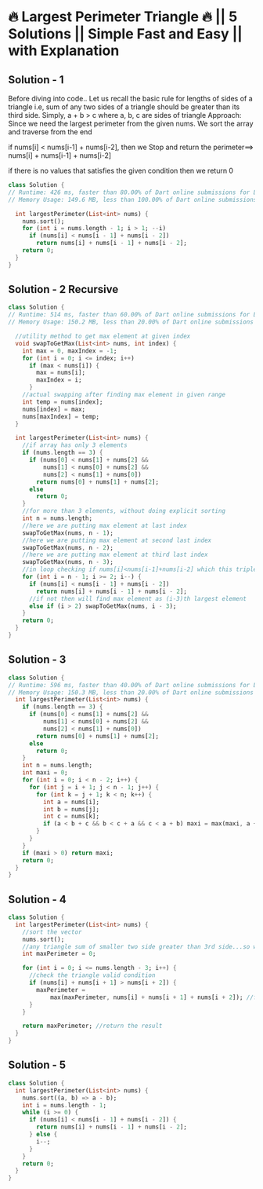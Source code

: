 # 🔥 Largest Perimeter Triangle 🔥 || 5 Solutions || Simple Fast and Easy || with Explanation

## Solution - 1

Before diving into code.. Let us recall the basic rule for lengths of sides of a triangle
 i.e, sum of any two sides of a triangle should be greater than its third side.
 Simply, a + b > c
 where a, b, c are sides of triangle
 Approach:
 Since we need the largest perimeter from the given nums. We sort the array and traverse from the end

 if nums[i] < nums[i-1] + nums[i-2], then
 we Stop and return the perimeter==> nums[i] + nums[i-1] + nums[i-2]

 if there is no values that satisfies the given condition then
 we return 0

```dart
class Solution {
// Runtime: 426 ms, faster than 80.00% of Dart online submissions for Largest Perimeter Triangle.
// Memory Usage: 149.6 MB, less than 100.00% of Dart online submissions for Largest Perimeter Triangle.

  int largestPerimeter(List<int> nums) {
    nums.sort();
    for (int i = nums.length - 1; i > 1; --i)
      if (nums[i] < nums[i - 1] + nums[i - 2])
        return nums[i] + nums[i - 1] + nums[i - 2];
    return 0;
  }
}
```

## Solution - 2 Recursive

```dart
class Solution {
// Runtime: 514 ms, faster than 60.00% of Dart online submissions for Largest Perimeter Triangle.
// Memory Usage: 150.2 MB, less than 20.00% of Dart online submissions for Largest Perimeter Triangle.

  //utility method to get max element at given index
  void swapToGetMax(List<int> nums, int index) {
    int max = 0, maxIndex = -1;
    for (int i = 0; i <= index; i++)
      if (max < nums[i]) {
        max = nums[i];
        maxIndex = i;
      }
    //actual swapping after finding max element in given range
    int temp = nums[index];
    nums[index] = max;
    nums[maxIndex] = temp;
  }

  int largestPerimeter(List<int> nums) {
    //if array has only 3 elements
    if (nums.length == 3) {
      if (nums[0] < nums[1] + nums[2] &&
          nums[1] < nums[0] + nums[2] &&
          nums[2] < nums[1] + nums[0])
        return nums[0] + nums[1] + nums[2];
      else
        return 0;
    }
    //for more than 3 elements, without doing explicit sorting
    int n = nums.length;
    //here we are putting max element at last index
    swapToGetMax(nums, n - 1);
    //here we are putting max element at second last index
    swapToGetMax(nums, n - 2);
    //here we are putting max element at third last index
    swapToGetMax(nums, n - 3);
    //in loop checking if nums[i]<nums[i-1]+nums[i-2] which this triplet will form the max perimeter
    for (int i = n - 1; i >= 2; i--) {
      if (nums[i] < nums[i - 1] + nums[i - 2])
        return nums[i] + nums[i - 1] + nums[i - 2];
      //if not then will find max element as (i-3)th largest element
      else if (i > 2) swapToGetMax(nums, i - 3);
    }
    return 0;
  }
}
```

## Solution - 3

```dart
class Solution {
// Runtime: 596 ms, faster than 40.00% of Dart online submissions for Largest Perimeter Triangle.
// Memory Usage: 150.3 MB, less than 20.00% of Dart online submissions for Largest Perimeter Triangle.
  int largestPerimeter(List<int> nums) {
    if (nums.length == 3) {
      if (nums[0] < nums[1] + nums[2] &&
          nums[1] < nums[0] + nums[2] &&
          nums[2] < nums[1] + nums[0])
        return nums[0] + nums[1] + nums[2];
      else
        return 0;
    }
    int n = nums.length;
    int maxi = 0;
    for (int i = 0; i < n - 2; i++) {
      for (int j = i + 1; j < n - 1; j++) {
        for (int k = j + 1; k < n; k++) {
          int a = nums[i];
          int b = nums[j];
          int c = nums[k];
          if (a < b + c && b < c + a && c < a + b) maxi = max(maxi, a + b + c);
        }
      }
    }
    if (maxi > 0) return maxi;
    return 0;
  }
}
```

## Solution - 4

```dart
class Solution {
  int largestPerimeter(List<int> nums) {
    //sort the vector
    nums.sort();
    //any triangle sum of smaller two side greater than 3rd side...so we check that condition, a+b>c where a<b<c
    int maxPerimeter = 0;

    for (int i = 0; i <= nums.length - 3; i++) {
      //check the triangle valid condition
      if (nums[i] + nums[i + 1] > nums[i + 2]) {
        maxPerimeter =
            max(maxPerimeter, nums[i] + nums[i + 1] + nums[i + 2]); //find max
      }
    }

    return maxPerimeter; //return the result
  }
}
```

## Solution - 5

```dart
class Solution {
  int largestPerimeter(List<int> nums) {
    nums.sort((a, b) => a - b);
    int i = nums.length - 1;
    while (i >= 0) {
      if (nums[i] < nums[i - 1] + nums[i - 2]) {
        return nums[i] + nums[i - 1] + nums[i - 2];
      } else {
        i--;
      }
    }
    return 0;
  }
}
```
